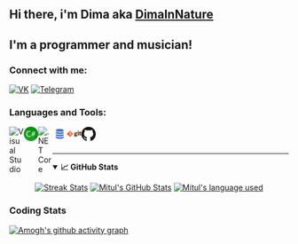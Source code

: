## Hi there, i'm Dima aka [DimaInNature](https://vk.com/dimainnature)

## I'm a programmer and musician!

### Connect with me:

[![VK](https://img.shields.io/badge/-VK-181818?style=for-the-badge&logo=VK)](https://vk.com/dimainnature)
[![Telegram](https://img.shields.io/badge/-Telegram-181818?style=for-the-badge&logo=telegram)](https://t.me/dimainnature)
<br />

### Languages and Tools:

<img align="left" alt="Visual Studio" width="26px" src="https://visualstudio.microsoft.com/wp-content/uploads/2019/06/BrandVisualStudioWin2019-3.svg" />
<img align="left" alt="C#" width="26px" src="https://raw.githubusercontent.com/github/explore/80688e429a7d4ef2fca1e82350fe8e3517d3494d/topics/csharp/csharp.png" />
<img align="left" alt=".NET Core" width="26px" src="https://adrianwilczynski.gallerycdn.vsassets.io/extensions/adrianwilczynski/asp-net-core-switcher/2.0.2/1577043327534/Microsoft.VisualStudio.Services.Icons.Default" />
<img align="left" alt="SQL" width="26px" src="https://raw.githubusercontent.com/github/explore/80688e429a7d4ef2fca1e82350fe8e3517d3494d/topics/sql/sql.png" />
<img align="left" alt="Git" width="26px" src="https://raw.githubusercontent.com/github/explore/80688e429a7d4ef2fca1e82350fe8e3517d3494d/topics/git/git.png" />
<img align="left" alt="GitHub" width="26px" src="https://raw.githubusercontent.com/github/explore/78df643247d429f6cc873026c0622819ad797942/topics/github/github.png" />

<br/>
<br/>

---
<details open="">
  <summary><b>📈 GitHub Stats</b></summary>
  <p align="center">
    <a href="https://github.com/dimainnature/dimainnature"><img alt="Streak Stats" src="https://github-readme-streak-stats.herokuapp.com/?user=mitul3737&theme=highcontrast"/></a>
    <a href="https://github.com/dimainnature/dimainnature"><img alt="Mitul's GitHub Stats" src="https://github-readme-stats.vercel.app/api?username=dimainnature&show_icons=true&theme=merko" width=55%/></a>
    <a href="https://github.com/dimainnature/dimainnature"><img alt="Mitul's language used" src="https://github-readme-stats.vercel.app/api/top-langs/?username=dimainnature&layout=compact&langs_count=8&theme=gruvbox" width=40%/></a>
  
</details>

### Coding Stats

[![Amogh's github activity graph](https://activity-graph.herokuapp.com/graph?username=dimainnature&bg_color=000000&color=3620f7&line=5a0c99&point=1adbce&area=true&hide_border=true)](https://github.com/ashutosh00710/github-readme-activity-graph)
